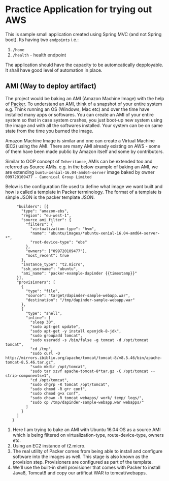# Practice Application for trying out AWS

This is sample small application created using Spring MVC (and not Spring boot). Its having two `endpoints` i.e.:
1. `/home`
2. `/health` - health endpoint

The application should have the capacity to be automcatically depployable. It shall have good level of automation in place.

## AMI (Way to deploy artifact)
The project would be baking an AMI (Amazon Machine Image) with the help of [Packer](https://www.packer.io/intro/getting-started/build-image.html).
To understand an AMI, think of a snapshot of your entire system e.g. Think running an OS (Windows, Mac etc) and over the time have installed many apps or softwares. You can create an AMI of your 
entire system so that in case system crashes, you just boot-up new system using the image and with all the softwares installed. Your system can be on same state from the time you burned the image.

Amazon Machine Image is similar and one can create a Virtual Machine (EC2) using the AMI. There are many AMI already existing on AWS - some of them have been made public by Amazon itself and some by contributors.

Similar to OOP concept of `Inheritance`, AMIs can be extended too and referred as Source AMIs. e.g. in the below example of baking an AMI, we are extending `buntu-xenial-16.04-amd64-server` image baked by owner `099720109477 - Canonical Group Limited`

Below is the configuration file used to define what image we want built and how is called a template in Packer terminology. The format of a template is simple JSON
is the packer template JSON.

```{
     "builders": [{
       "type": "amazon-ebs",
       "region": "eu-west-1",
       "source_ami_filter": {
         "filters": {
           "virtualization-type": "hvm",
           "name": "ubuntu/images/*ubuntu-xenial-16.04-amd64-server-*",
           "root-device-type": "ebs"
         },
         "owners": ["099720109477"],
         "most_recent": true
       },
       "instance_type": "t2.micro",
       "ssh_username": "ubuntu",
       "ami_name": "packer-example-dapinder {{timestamp}}"
     }],
     "provisioners": [
       {
         "type": "file",
         "source": "target/dapinder-sample-webapp.war",
         "destination": "/tmp/dapinder-sample-webapp.war"
       },
       {
         "type": "shell",
         "inline": [
           "sleep 30",
           "sudo apt-get update",
           "sudo apt-get -y install openjdk-8-jdk",
           "sudo groupadd tomcat",
           "sudo useradd -s /bin/false -g tomcat -d /opt/tomcat tomcat",
           "cd /tmp",
           "sudo curl -O http://mirrors.ibiblio.org/apache/tomcat/tomcat-8/v8.5.46/bin/apache-tomcat-8.5.46.tar.gz",
           "sudo mkdir /opt/tomcat",
           "sudo tar xzvf apache-tomcat-8*tar.gz -C /opt/tomcat --strip-components=1",
           "cd /opt/tomcat",
           "sudo chgrp -R tomcat /opt/tomcat",
           "sudo chmod -R g+r conf",
           "sudo chmod g+x conf",
           "sudo chown -R tomcat webapps/ work/ temp/ logs/",
           "sudo cp /tmp/dapinder-sample-webapp.war webapps/"
         ]
       }
     ]
   }
```

1. Here I am trying to bake an AMI with Ubuntu 16.04 OS as a source AMI which is being filtered  on virtualization-type, route-device-type, owners etc.
2. Using an EC2 instance of t2.micro.
3. The real utility of Packer comes from being able to install and configure software into the images as well. This stage is also known as the provision step. Provisioners are configured as part of the template. 
4. We'll use the built-in shell provisioner that comes with Packer to install Java8, Tomcat8 and copy our artificat WAR to tomcat/webapps.
